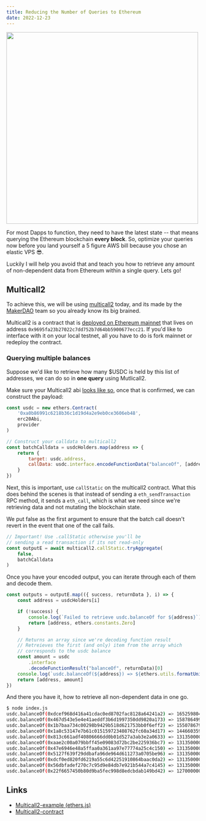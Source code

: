 ```yaml
---
title: Reducing the Number of Queries to Ethereum
date: 2022-12-23
---
```


<img src="https://i.imgur.com/WGiMynC.jpg" width="500"/>

For most Dapps to function, they need to have the latest state -- that means querying the Ethereum blockchain <strong>every block</strong>. So, optimize your queries now before you land yourself a 5 figure AWS bill because you chose an elastic VPS 😎.

Luckily I will help you avoid that and teach you how to retrieve any amount of non-dependent data from Ethereum within a single query. Lets go!

## Multicall2

To achieve this, we will be using [multicall2](https://github.com/makerdao/multicall/blob/master/src/Multicall2.sol) today, and its made by the [MakerDAO](https://makerdao.com/) team so you already know its big brained.

Multicall2 is a contract that is [deployed on Ethereum mainnet](https://etherscan.io/address/0x9695fa23b27022c7dd752b7d64bb5900677ecc21#code) that lives on address `0x9695fa23b27022c7dd752b7d64bb5900677ecc21`. If you'd like to interface with it on your local testnet, all you have to do is fork mainnet or redeploy the contract.

### Querying multiple balances

Suppose we'd like to retrieve how many $USDC is held by this list of addresses, we can do so in <strong>one query</strong> using Mutlicall2.

Make sure your Multicall2 abi [looks like so](https://gist.github.com/libevm/a696a190da47302a10daa4478b93c98a), once that is confirmed, we can construct the payload:

```javascript
const usdc = new ethers.Contract(
    '0xa0b86991c6218b36c1d19d4a2e9eb0ce3606eb48',
    erc20Abi,
    provider
)

// Construct your calldata to multicall2
const batchCalldata = usdcHolders.map(address => {
    return {
        target: usdc.address,
        callData: usdc.interface.encodeFunctionData("balanceOf", [address])
    }
})
```

Next, this is important, use `callStatic` on the multicall2 contract. What this does behind the scenes is that instead of sending a `eth_sendTransaction` RPC method, it sends a `eth_call`, which is what we need since we're retrieving data and not mutating the blockchain state.

We put false as the first argument to ensure that the batch call doesn't revert in the event that one of the call fails.

```javascript
// Important! Use .callStatic otherwise you'll be
// sending a read transaction if its not read-only
const outputE = await multicall2.callStatic.tryAggregate(
    false,
    batchCalldata
)
```

Once you have your encoded output, you can iterate through each of them and decode them.

```javascript
const outputs = outputE.map(({ success, returnData }, i) => {
    const address = usdcHolders[i]

    if (!success) {
        console.log(`Failed to retrieve usdc.balanceOf for ${address}`)
        return [address, ethers.constants.Zero]
    }

    // Returns an array since we're decoding function result
    // Retreieves the first (and only) item from the array which
    // corresponds to the usdc balance
    const amount = usdc
        .interface
        .decodeFunctionResult("balanceOf", returnData)[0]
    console.log(`usdc.balanceOf(${address}) => ${ethers.utils.formatUnits(amount, 6)}`)
    return [address, amount]
})
```

And there you have it, how to retrieve all non-dependent data in one go.

```bash
$ node index.js
usdc.balanceOf(0xdcef968d416a41cdac0ed8702fac8128a64241a2) => 165259804.908115
usdc.balanceOf(0x467d543e5e4e41aeddf3b6d1997350dd9820a173) => 158786499.413318
usdc.balanceOf(0x1b7baa734c00298b9429b518d621753bb0f6eff2) => 155078679.406831
usdc.balanceOf(0x1a8c53147e7b61c015159723408762fc60a34d17) => 144660359.994582
usdc.balanceOf(0x813c661adf40806666dd0b01d527a3ab3e2a0633) => 131350000.0
usdc.balanceOf(0xaae2c00a079bbff45e09083d72bc2be225936bc7) => 131350000.0
usdc.balanceOf(0x47e6946e48a5ffaa0a361aa97e77774a25c4c150) => 131350000.0
usdc.balanceOf(0x5127f639f29ddbafa96de964d611273a0705be96) => 131350000.0
usdc.balanceOf(0xdcf0ed820fd6219a55c6d42251910864baac0da2) => 131350000.0
usdc.balanceOf(0x56dbfadef270c7c95d9e84db7e921b544a7c4145) => 131350000.0
usdc.balanceOf(0x22f6657450b80d9ba5fec998d8edcbdab149bd42) => 127000000.00155
```

## Links

- [Multicall2-example (ethers.js)](https://github.com/libevm/multicall2-example)
- [Multicall2-contract](https://github.com/makerdao/multicall/blob/master/src/Multicall2.sol)